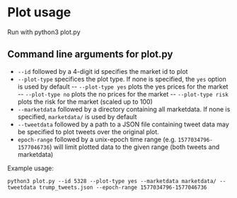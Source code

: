 # Plot usage

Run with python3 plot.py <args>

## Command line arguments for plot.py
- `--id` followed by a 4-digit id specifies the market id to plot
- `--plot-type` specifices the plot type. If none is specified, the `yes` option is used by default
	-- `--plot-type yes` plots the yes prices for the market
	-- `--plot-type no` plots the no prices for the market
	-- `--plot-type risk` plots the risk for the market (scaled up to 100)
- `--marketdata` followed by a directory containing all marketdata. If none is specified, `marketdata/` is used by default
- `--tweetdata` followed by a path to a JSON file containing tweet data may be specified to plot tweets over the original plot.
- `epoch-range` followed by a unix-epoch time range (e.g. `1577034796-1577046736`) will limit plotted data to the given range (both tweets and marketdata)



Example usage:

```
python3 plot.py --id 5328 --plot-type yes --marketdata marketdata/ --tweetdata trump_tweets.json --epoch-range 1577034796-1577046736
```

